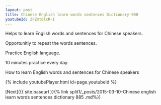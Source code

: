 ```yaml
---
layout: post
title: Chinese English learn words sentences Dictionary 900 
youtubeId: ZFZmt0lcR-I
---
```

 
 
Helps to learn English words and sentences for Chinese speakers.

Opportunitiy to repeat the words sentences. 

Practice English language. 
 
10 minutes practice every day. 
 
How to learn English words and sentences for Chinese speakers 
 
{% include youtubePlayer.html id=page.youtubeId %}
 
 
[Next]({{ site.baseurl }}{% link  split1/_posts/2015-03-10-Chinese english learn words sentences dictionary 885 .md%})
 
